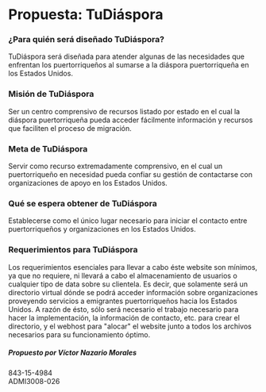 # Propuesta: TuDiáspora #

### ¿Para quién será diseñado TuDiáspora?  ###

TuDiáspora será diseñada para atender algunas de las necesidades que enfrentan los puertorriqueños al sumarse a la diáspora puertorriqueña en los Estados Unidos. 

### Misión de TuDiáspora  ###
Ser un centro comprensivo de recursos listado por estado en el cual la diáspora puertorriqueña pueda acceder fácilmente información y recursos que faciliten el proceso de migración.  
	 
### Meta de TuDiáspora ###
Servir como recurso extremadamente comprensivo, en el cual un puertorriqueño en necesidad pueda confiar su gestión de contactarse con organizaciones de apoyo en los Estados Unidos. 

### Qué se espera obtener de TuDiáspora ###
Establecerse como el único lugar necesario para iniciar el contacto entre puertorriqueños y organizaciones en los Estados Unidos.

### Requerimientos para TuDiáspora ###
Los requerimientos esenciales para llevar a cabo éste website son mínimos, ya que no requiere, ni llevará a cabo el almacenamiento de usuarios o cualquier tipo de data sobre su clientela. Es decir, que solamente será un directorio virtual dónde se podrá acceder información sobre organizaciones proveyendo servicios a emigrantes puertorriqueños hacia los Estados Unidos. A razón de ésto, sólo será necesario el trabajo necesario para hacer la implementación, la información de contacto, etc. para crear el directorio, y el webhost para "alocar" el website junto a todos los archivos necesarios para su funcionamiento óptimo. 

##### Propuesto por Víctor Nazario Morales  ######
843-15-4984 <br>
ADMI3008-026

